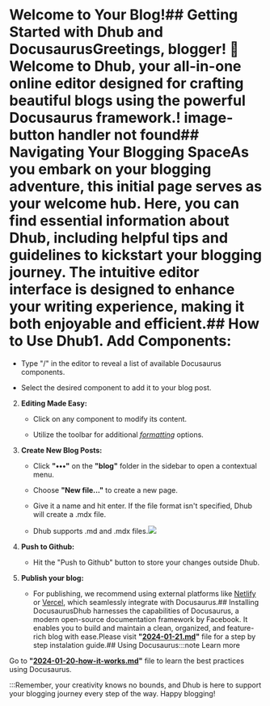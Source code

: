 # **Welcome to Your Blog!**## Getting Started with Dhub and DocusaurusGreetings, blogger! 🚀 Welcome to Dhub, your all-in-one online editor designed for crafting beautiful blogs using the powerful Docusaurus framework.! image-button handler not found## Navigating Your Blogging SpaceAs you embark on your blogging adventure, this initial page serves as your welcome hub. Here, you can find essential information about Dhub, including helpful tips and guidelines to kickstart your blogging journey. The intuitive editor interface is designed to enhance your writing experience, making it both enjoyable and efficient.## How to Use Dhub1. **Add Components:**

- Type "/" in the editor to reveal a list of available Docusaurus components.

- Select the desired component to add it to your blog post.

2. **Editing Made Easy:**

   - Click on any component to modify its content.

   - Utilize the toolbar for additional [_formatting_](#) options.

3. **Create New Blog Posts:**

   - Click **"•••"** on the **"blog"** folder in the sidebar to open a contextual menu.

   - Choose **"New file..."** to create a new page.

   - Give it a name and hit enter. If the file format isn't specified, Dhub will create a .mdx file.

   - Dhub supports .md and .mdx files.![](/img/tutorial.jpg)

4. **Push to Github:**

   - Hit the "Push to Github" button to store your changes outside Dhub.

5. **Publish your blog:**

   - For publishing, we recommend using external platforms like [Netlify](https://www.netlify.com/) or [Vercel](https://vercel.com/), which seamlessly integrate with Docusaurus.## Installing DocusaurusDhub harnesses the capabilities of Docusaurus, a modern open-source documentation framework by Facebook. It enables you to build and maintain a clean, organized, and feature-rich blog with ease.Please visit **"[2024-01-21.md](/blog/2024-01-21.md)"** file for a step by step instalation guide.## Using Docusaurus:::note Learn more

Go to **"[2024-01-20-how-it-works.md](/blog/2024-01-20-how-it-works/index.md)"** file to learn the best practices using Docusaurus.

:::Remember, your creativity knows no bounds, and Dhub is here to support your blogging journey every step of the way. Happy blogging!
